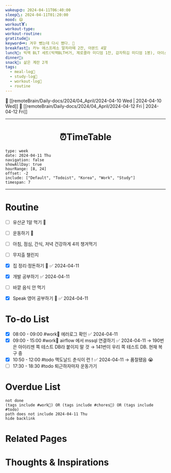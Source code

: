 ```yaml
---
wakeup🌞: 2024-04-11T06:40:00
sleep🌜: 2024-04-11T01:20:00
mood: 😄
workout🏋️: 
workout-type: 
workout-routine: 
gratitude🙏: 
keyword🗝️: 겨우 뺐는데 다시 쪘다. 🐖
breakfast🍳: 카누 에스프레소 말차라떼 2잔, 아몬드 4알
lunch🍚: 빅맥 BLT 세트(빅맥BLT버거, 제로콜라 미디엄 1잔, 감자튀김 미디엄 1봉), 아이스 드립 커피, 맥윙 1조각
dinner🥗: 
snack🍬: 삶은 계란 2개
tags:
  - meal-log📝
  - study-log📓
  - workout-log💪
  - routine
---
```


🔺 [[remoteBrain/Daily-docs/2024/04_April/2024-04-10 Wed | 2024-04-10 Wed]]
🔻 [[remoteBrain/Daily-docs/2024/04_April/2024-04-12 Fri | 2024-04-12 Fri]]
___
<h1> <center>⏰TimeTable </center> </h1>

```gEvent
type: week
date: 2024-04-11 Thu
navigation: false
showAllDay: true
hourRange: [8, 24]
offset: -2
include: ["Default", "Todoist", "Korea", "Work", "Study"]
timespan: 7
```

--- 


# Routine 

- [ ] 유산균 1알 먹기 🔼 
- [ ] 운동하기 🔼
- [ ] 아침, 점심, 간식, 저녁 건강하게 4끼 챙겨먹기
- [ ] 무지출 챌린지 
- [x] 집 정리·정돈하기 🔼 ✅ 2024-04-11
- [x] 개발 공부하기 ✅ 2024-04-11
- [ ] 바깥 음식 안 먹기 
- [x] Speak 영어 공부하기 🔼 ✅ 2024-04-11


# To-do List

- [x] 08:00 - 09:00 #work💼 에러로그 확인 ✅ 2024-04-11
- [x] 09:00 - 15:00 #work💼 airflow 에서 mssql 연결하기 ✅ 2024-04-11
	→ 190번은 아이리젠 쪽 테스트 DB라 붙이지 말 것
	→ 141번이 우리 쪽 테스트 DB. 현재 복구 중 
- [x] 10:50 - 12:00 #todo 맥도날드 춘식이 런 ! ✅ 2024-04-11
	→ 품절됐음 😭
- [ ] 17:30 - 18:30 #todo 퇴근하자마자 운동가기
# Overdue List
```tasks
not done
(tags include #work💼) OR (tags include #chores🧺) OR (tags include #todo)
path does not include 2024-04-11 Thu
hide backlink
```

# Related Pages



# Thoughts & Inspirations

